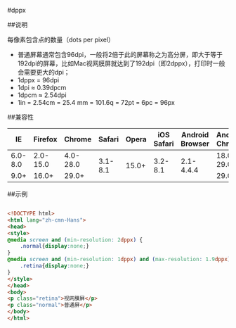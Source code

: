 #dppx

##说明

每像素包含点的数量（dots per pixel）

- 普通屏幕通常包含96dpi，一般将2倍于此的屏幕称之为高分屏，即大于等于192dpi的屏幕，比如Mac视网膜屏就达到了192dpi（即2dppx），打印时一般会需要更大的dpi；
- 1dppx = 96dpi
- 1dpi ≈ 0.39dpcm
- 1dpcm ≈ 2.54dpi
- 1in = 2.54cm = 25.4 mm = 101.6q = 72pt = 6pc = 96px


##兼容性


<table class="compatible">
<thead>
	<tr>
		<th>IE</th>
		<th>Firefox</th>
		<th>Chrome</th>
		<th>Safari</th>
		<th>Opera</th>
		<th>iOS Safari</th>
		<th>Android Browser</th>
		<th>Android Chrome</th>
	</tr>
</thead>
<tbody>
	<tr>
		<td class="unsupport">6.0-8.0</td>
		<td class="unsupport">2.0-15.0</td>
		<td class="unsupport">4.0-28.0</td>
		<td class="unsupport" rowspan="2">3.1-8.1</td>
		<td class="support" rowspan="2">15.0+</td>
		<td class="unsupport" rowspan="2">3.2-8.1</td>
		<td class="unsupport" rowspan="2">2.1-4.4.4</td>
		<td class="unsupport">18.0-29.0</td>
	</tr>
	<tr>
		<td class="support">9.0+</td>
		<td class="support">16.0+</td>
		<td class="support">29.0+</td>
		<td class="support">29.0+</td>
	</tr>
</tbody>
</table>




##示例

```html

<!DOCTYPE html>
<html lang="zh-cmn-Hans">
<head>
<style>
@media screen and (min-resolution: 2dppx) {
	.normal{display:none;}
}
@media screen and (min-resolution: 1dppx) and (max-resolution: 1.9dppx) {
	.retina{display:none;}
}
</style>
</head>
<body>
<p class="retina">视网膜屏</p>
<p class="normal">普通屏</p>
</body>
</html>

```
